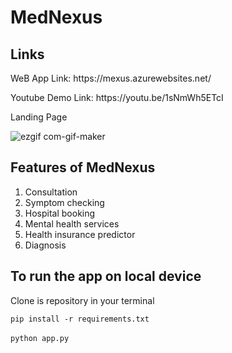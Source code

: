 <H1>MedNexus</H1>
<h2>Links</h2>
<P>WeB App Link: https://mexus.azurewebsites.net/</P>
<p>Youtube Demo Link: https://youtu.be/1sNmWh5ETcI</p>
Landing Page



![ezgif com-gif-maker](https://user-images.githubusercontent.com/91758613/149889632-a8990b35-bcd1-40af-93bd-d7bb41ffd690.gif)



<h2>Features of MedNexus</h2>
<ol>
    <li>Consultation</li>
    <li>Symptom checking</li>
    <li>Hospital booking</li>
    <li>Mental health services</li>
    <li>Health insurance predictor</li>
    <li>Diagnosis</li>
</ol>

<h2>To run the app on local device</h2>
<p>Clone is repository in your terminal</p>

`pip install -r requirements.txt`
<br><br>
`python app.py`

